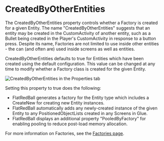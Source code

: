 # CreatedByOtherEntities

The CreatedByOtherEntities property controls whether a Factory is created for a given Entity. The name "CreatedByOtherEntities" suggests that an entity may be created in the CustomActivity of another entity, such as a Bullet being created in the Player's CustomActivity in response to a button press. Despite its name, Factories are not limited to use inside other entities - the can (and often are) used inside screens as well as entities.

CreatedByOtherEntities defaults to true for Entities which have been created using the default configuration. This value can be changed at any time to modify whether a Factory class is created for the given Entity.

![CreatedByOtherEntities in the Properties tab](<../../.gitbook/assets/06\_05 59 20.png>)

Setting this property to true does the following:

* FlatRedBall generates a factory for the Entity type which includes a CreateNew for creating new Entity instances.
* FlatRedBall automatically adds any newly-created instance of the given Entity to any PositionedObjectLists created in any Screens in Glue.
* FlatRedBall displays an additional property "PooledByFactory" for enabling pooling to reduce post-load memory allocation.

For more information on Factories, see the [Factories page](../factory/).
